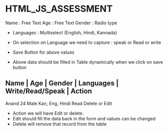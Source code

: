 # HTML_JS_ASSESSMENT

Name : Free Text
Age : Free Text
Gender : Radio type

- Languages : Multiselect (English, Hindi, Kannada)
- On selection on Language we need to capture : speak or Read or write
- Save Button for above values

- Above data should be filled in Table dynamically when we click on save button

Name  | Age | Gender | Languages        | Write/Read/Speak | Action
----------------------------------------------------------------------------
Anand  24    Male      Kan, Eng, Hindi   	Read		 	 Delete or Edit


- Action we will have Edit or delete.
- Edit should fill the data back in the form and values can be changed
- Delete will remove that record from the table
